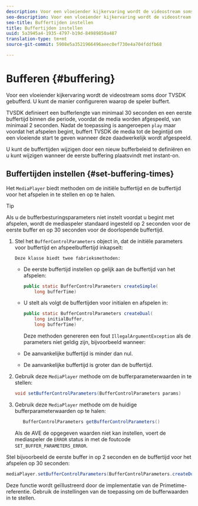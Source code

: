 ```yaml
---
description: Voor een vloeiender kijkervaring wordt de videostream soms door TVSDK gebufferd. U kunt de manier configureren waarop de speler buffert.
seo-description: Voor een vloeiender kijkervaring wordt de videostream soms door TVSDK gebufferd. U kunt de manier configureren waarop de speler buffert.
seo-title: Buffertijden instellen
title: Buffertijden instellen
uuid: 5a3945a4-1935-4797-b19d-84989850a487
translation-type: tm+mt
source-git-commit: 5908e5a3521966496aeec0ef730e4a704fddfb68

---
```



# Bufferen {#buffering}

Voor een vloeiender kijkervaring wordt de videostream soms door TVSDK gebufferd. U kunt de manier configureren waarop de speler buffert.

TVSDK definieert een bufferlengte van minimaal 30 seconden en een eerste buffertijd binnen die periode, voordat de media worden afgespeeld, van minimaal 2 seconden. Nadat de toepassing is aangeroepen `play` maar voordat het afspelen begint, buffert TVSDK de media tot de begintijd om een vloeiende start te geven wanneer deze daadwerkelijk wordt afgespeeld.

U kunt de buffertijden wijzigen door een nieuw bufferbeleid te definiëren en u kunt wijzigen wanneer de eerste buffering plaatsvindt met instant-on.

## Buffertijden instellen {#set-buffering-times}

Het `MediaPlayer` biedt methoden om de initiële buffertijd en de buffertijd voor het afspelen in te stellen en op te halen.

>[!TIP]
>
>Als u de bufferbesturingsparameters niet instelt voordat u begint met afspelen, wordt de mediaspeler standaard ingesteld op 2 seconden voor de eerste buffer en op 30 seconden voor de doorlopende buffertijd.

1. Stel het `BufferControlParameters` object in, dat de initiële parameters voor buffertijd en afspeelbuffertijd inkapselt:

       Deze klasse biedt twee fabrieksmethoden:
   
   * De eerste buffertijd instellen op gelijk aan de buffertijd van het afspelen:

      ```java
      public static BufferControlParameters createSimple( 
          long bufferTime)
      ```

   * U stelt als volgt de buffertijden voor initialen en afspelen in:

      ```java
      public static BufferControlParameters createDual( 
          long initialBuffer,   
          long bufferTime)
      ```

      Deze methoden genereren een fout `IllegalArgumentException` als de parameters niet geldig zijn, bijvoorbeeld wanneer:

   * De aanvankelijke buffertijd is minder dan nul.
   * De aanvankelijke buffertijd is groter dan de buffertijd.

1. Gebruik deze `MediaPlayer` methode om de bufferparameterwaarden in te stellen:

   ```java
   void setBufferControlParameters(BufferControlParameters params)
   ```

1. Gebruik deze `MediaPlayer` methode om de huidige bufferparameterwaarden op te halen:

   ```java
      BufferControlParameters getBufferControlParameters()  
   ```

   Als de AVE de opgegeven waarden niet kan instellen, voert de mediaspeler de `ERROR` status in met de foutcode `SET_BUFFER_PARAMETERS_ERROR`.

<!--<a id="example_B5C5004188574D8D8AB8525742767280"></a>-->

Stel bijvoorbeeld de eerste buffer in op 2 seconden en de buffertijd voor het afspelen op 30 seconden:

```java
mediaPlayer.setBufferControlParameters(BufferControlParameters.createDual(2000, 30000));
```

Deze functie wordt geïllustreerd door de implementatie van de Primetime-referentie. Gebruik de instellingen van de toepassing om de bufferwaarden in te stellen.